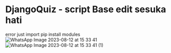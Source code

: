 # DjangoQuiz - script Base edit sesuka hati

error <module> just import 
pip install modules
![WhatsApp Image 2023-08-12 at 15 33 41](https://github.com/SecretDiscorder/DjangoQuiz/assets/139457966/87f58ad2-e8aa-46e3-8f83-f18ced804b04)
![WhatsApp Image 2023-08-12 at 15 33 41 (1)](https://github.com/SecretDiscorder/DjangoQuiz/assets/139457966/45f72aa6-7478-477e-9327-057ce24f7e83)
